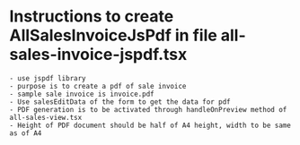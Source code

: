 # Instructions to create AllSalesInvoiceJsPdf in file all-sales-invoice-jspdf.tsx
    - use jspdf library
    - purpose is to create a pdf of sale invoice
    - sample sale invoice is invoice.pdf
    - Use salesEditData of the form to get the data for pdf
    - PDF generation is to be activated through handleOnPreview method of all-sales-view.tsx
    - Height of PDF document should be half of A4 height, width to be same as of A4